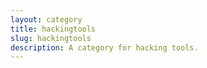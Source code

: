 ```yaml
---
layout: category
title: hackingtools
slug: hackingtools
description: A category for hacking tools.
---
```


